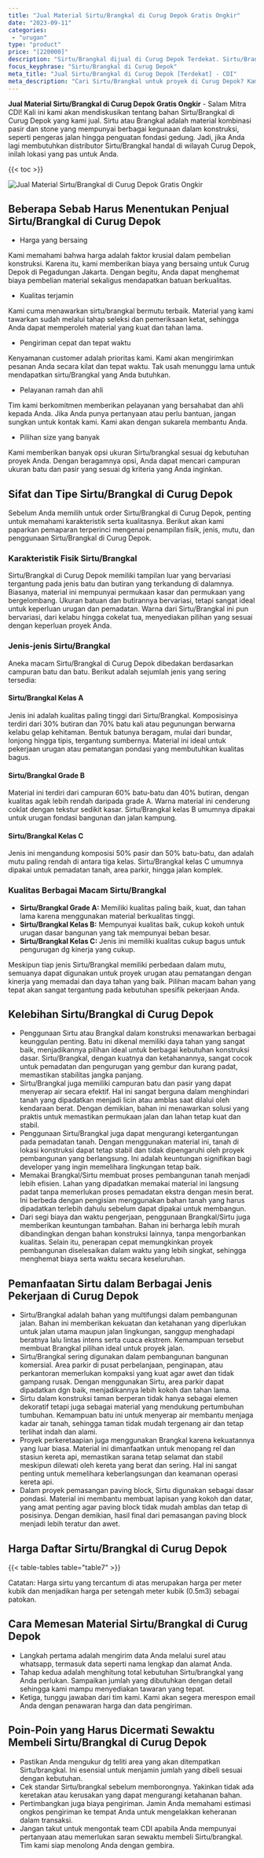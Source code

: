 ```yaml
---
title: "Jual Material Sirtu/Brangkal di Curug Depok Gratis Ongkir"
date: "2023-09-11"
categories:
 - "urugan"
type: "product"
price: "[220000]"
description: "Sirtu/Brangkal dijual di Curug Depok Terdekat. Sirtu/Brangkal ini sering dipakai dalam proyek konstruksi sebagai bahan urukan yang kokoh dan tahan lama. Silakan hubungi kami untuk informasi lebih lanjut."
focus_keyphrase: "Sirtu/Brangkal di Curug Depok"
meta_title: "Jual Sirtu/Brangkal di Curug Depok [Terdekat] - CDI"
meta_description: "Cari Sirtu/Brangkal untuk proyek di Curug Depok? Kami menawarkan Sirtu/Brangkal berkualitas untuk material pengurukan. Raih penawaran terbaik sekarang."
---
```


**Jual Material Sirtu/Brangkal di Curug Depok Gratis Ongkir** - Salam Mitra CDI! Kali ini kami akan mendiskusikan tentang bahan Sirtu/Brangkal di Curug Depok yang kami jual. Sirtu atau Brangkal adalah material kombinasi pasir dan stone yang mempunyai berbagai kegunaan dalam konstruksi, seperti pengeras jalan hingga penguatan fondasi gedung. Jadi, jika Anda lagi membutuhkan distributor Sirtu/Brangkal handal di wilayah Curug Depok, inilah lokasi yang pas untuk Anda.

{{< toc >}}

![Jual Material Sirtu/Brangkal di Curug Depok Gratis Ongkir](/images/urugan/sirtu-urug-31.jpg)

## Beberapa Sebab Harus Menentukan Penjual Sirtu/Brangkal di Curug Depok

*   Harga yang bersaing

Kami memahami bahwa harga adalah faktor krusial dalam pembelian konstruksi. Karena itu, kami memberikan biaya yang bersaing untuk Curug Depok di Pegadungan Jakarta. Dengan begitu, Anda dapat menghemat biaya pembelian material sekaligus mendapatkan batuan berkualitas.
*   Kualitas terjamin

Kami cuma menawarkan sirtu/brangkal bermutu terbaik. Material yang kami tawarkan sudah melalui tahap seleksi dan pemeriksaan ketat, sehingga Anda dapat memperoleh material yang kuat dan tahan lama.
*   Pengiriman cepat dan tepat waktu

Kenyamanan customer adalah prioritas kami. Kami akan mengirimkan pesanan Anda secara kilat dan tepat waktu. Tak usah menunggu lama untuk mendapatkan sirtu/Brangkal yang Anda butuhkan.
*   Pelayanan ramah dan ahli

Tim kami berkomitmen memberikan pelayanan yang bersahabat dan ahli kepada Anda. Jika Anda punya pertanyaan atau perlu bantuan, jangan sungkan untuk kontak kami. Kami akan dengan sukarela membantu Anda.
*   Pilihan size yang banyak

Kami memberikan banyak opsi ukuran Sirtu/brangkal sesuai dg kebutuhan proyek Anda. Dengan beragamnya opsi, Anda dapat mencari campuran ukuran batu dan pasir yang sesuai dg kriteria yang Anda inginkan.

## Sifat dan Tipe Sirtu/Brangkal di Curug Depok

Sebelum Anda memilih untuk order Sirtu/Brangkal di Curug Depok, penting untuk memahami karakteristik serta kualitasnya. Berikut akan kami paparkan pemaparan terperinci mengenai penampilan fisik, jenis, mutu, dan penggunaan Sirtu/Brangkal di Curug Depok.

### Karakteristik Fisik Sirtu/Brangkal

Sirtu/Brangkal di Curug Depok memiliki tampilan luar yang bervariasi tergantung pada jenis batu dan butiran yang terkandung di dalamnya. Biasanya, material ini mempunyai permukaan kasar dan permukaan yang bergelombang. Ukuran batuan dan butirannya bervariasi, tetapi sangat ideal untuk keperluan urugan dan pemadatan. Warna dari Sirtu/Brangkal ini pun bervariasi, dari kelabu hingga cokelat tua, menyediakan pilihan yang sesuai dengan keperluan proyek Anda.

### Jenis-jenis Sirtu/Brangkal

Aneka macam Sirtu/Brangkal di Curug Depok dibedakan berdasarkan campuran batu dan batu. Berikut adalah sejumlah jenis yang sering tersedia:

#### Sirtu/Brangkal Kelas A

Jenis ini adalah kualitas paling tinggi dari Sirtu/Brangkal. Komposisinya terdiri dari 30% butiran dan 70% batu kali atau pegunungan berwarna kelabu gelap kehitaman. Bentuk batunya beragam, mulai dari bundar, lonjong hingga tipis, tergantung sumbernya. Material ini ideal untuk pekerjaan urugan atau pematangan pondasi yang membutuhkan kualitas bagus.

#### Sirtu/Brangkal Grade B

Material ini terdiri dari campuran 60% batu-batu dan 40% butiran, dengan kualitas agak lebih rendah daripada grade A. Warna material ini cenderung coklat dengan tekstur sedikit kasar. Sirtu/Brangkal kelas B umumnya dipakai untuk urugan fondasi bangunan dan jalan kampung.

#### Sirtu/Brangkal Kelas C

Jenis ini mengandung komposisi 50% pasir dan 50% batu-batu, dan adalah mutu paling rendah di antara tiga kelas. Sirtu/Brangkal kelas C umumnya dipakai untuk pemadatan tanah, area parkir, hingga jalan komplek.

### Kualitas Berbagai Macam Sirtu/Brangkal

*   **Sirtu/Brangkal Grade A:** Memiliki kualitas paling baik, kuat, dan tahan lama karena menggunakan material berkualitas tinggi.
*   **Sirtu/Brangkal Kelas B:** Mempunyai kualitas baik, cukup kokoh untuk urugan dasar bangunan yang tak mempunyai beban besar.
*   **Sirtu/Brangkal Kelas C:** Jenis ini memiliki kualitas cukup bagus untuk pengurugan dg kinerja yang cukup.

Meskipun tiap jenis Sirtu/Brangkal memiliki perbedaan dalam mutu, semuanya dapat digunakan untuk proyek urugan atau pematangan dengan kinerja yang memadai dan daya tahan yang baik. Pilihan macam bahan yang tepat akan sangat tergantung pada kebutuhan spesifik pekerjaan Anda.

## Kelebihan Sirtu/Brangkal di Curug Depok

*   Penggunaan Sirtu atau Brangkal dalam konstruksi menawarkan berbagai keunggulan penting. Batu ini dikenal memiliki daya tahan yang sangat baik, menjadikannya pilihan ideal untuk berbagai kebutuhan konstruksi dasar. Sirtu/Brangkal, dengan kuatnya dan ketahanannya, sangat cocok untuk pemadatan dan pengurugan yang gembur dan kurang padat, memastikan stabilitas jangka panjang.
*   Sirtu/Brangkal juga memiliki campuran batu dan pasir yang dapat menyerap air secara efektif. Hal ini sangat berguna dalam menghindari tanah yang dipadatkan menjadi licin atau amblas saat dilalui oleh kendaraan berat. Dengan demikian, bahan ini menawarkan solusi yang praktis untuk memastikan permukaan jalan dan lahan tetap kuat dan stabil.
*   Penggunaan Sirtu/Brangkal juga dapat mengurangi ketergantungan pada pemadatan tanah. Dengan menggunakan material ini, tanah di lokasi konstruksi dapat tetap stabil dan tidak dipengaruhi oleh proyek pembangunan yang berlangsung. Ini adalah keuntungan signifikan bagi developer yang ingin memelihara lingkungan tetap baik.
*   Memakai Brangkal/Sirtu membuat proses pembangunan tanah menjadi lebih efisien. Lahan yang dipadatkan memakai material ini langsung padat tanpa memerlukan proses pemadatan ekstra dengan mesin berat. Ini berbeda dengan pengisian menggunakan bahan tanah yang harus dipadatkan terlebih dahulu sebelum dapat dipakai untuk membangun.
*   Dari segi biaya dan waktu pengerjaan, penggunaan Brangkal/Sirtu juga memberikan keuntungan tambahan. Bahan ini berharga lebih murah dibandingkan dengan bahan konstruksi lainnya, tanpa mengorbankan kualitas. Selain itu, penerapan cepat memungkinkan proyek pembangunan diselesaikan dalam waktu yang lebih singkat, sehingga menghemat biaya serta waktu secara keseluruhan.

## Pemanfaatan Sirtu dalam Berbagai Jenis Pekerjaan di Curug Depok

*   Sirtu/Brangkal adalah bahan yang multifungsi dalam pembangunan jalan. Bahan ini memberikan kekuatan dan ketahanan yang diperlukan untuk jalan utama maupun jalan lingkungan, sanggup menghadapi beratnya lalu lintas intens serta cuaca ekstrem. Kemampuan tersebut membuat Brangkal pilihan ideal untuk proyek jalan.
*   Sirtu/Brangkal sering digunakan dalam pembangunan bangunan komersial. Area parkir di pusat perbelanjaan, penginapan, atau perkantoran memerlukan kompaksi yang kuat agar awet dan tidak gampang rusak. Dengan menggunakan Sirtu, area parkir dapat dipadatkan dgn baik, menjadikannya lebih kokoh dan tahan lama.
*   Sirtu dalam konstruksi taman berperan tidak hanya sebagai elemen dekoratif tetapi juga sebagai material yang mendukung pertumbuhan tumbuhan. Kemampuan batu ini untuk menyerap air membantu menjaga kadar air tanah, sehingga taman tidak mudah tergenang air dan tetap terlihat indah dan alami.
*   Proyek perkeretaapian juga menggunakan Brangkal karena kekuatannya yang luar biasa. Material ini dimanfaatkan untuk menopang rel dan stasiun kereta api, memastikan sarana tetap selamat dan stabil meskipun dilewati oleh kereta yang berat dan sering. Hal ini sangat penting untuk memelihara keberlangsungan dan keamanan operasi kereta api.
*   Dalam proyek pemasangan paving block, Sirtu digunakan sebagai dasar pondasi. Material ini membantu membuat lapisan yang kokoh dan datar, yang amat penting agar paving block tidak mudah amblas dan tetap di posisinya. Dengan demikian, hasil final dari pemasangan paving block menjadi lebih teratur dan awet.

## Harga Daftar Sirtu/Brangkal di Curug Depok

{{< table-tables table="table7" >}}

Catatan: Harga sirtu yang tercantum di atas merupakan harga per meter kubik dan menjadikan harga per setengah meter kubik (0.5m3) sebagai patokan.

## Cara Memesan Material Sirtu/Brangkal di Curug Depok

*   Langkah pertama adalah mengirim data Anda melalui surel atau whatsapp, termasuk data seperti nama lengkap dan alamat Anda.
*   Tahap kedua adalah menghitung total kebutuhan Sirtu/brangkal yang Anda perlukan. Sampaikan jumlah yang dibutuhkan dengan detail sehingga kami mampu menyediakan tawaran yang tepat.
*   Ketiga, tunggu jawaban dari tim kami. Kami akan segera merespon email Anda dengan penawaran harga dan data pengiriman.

## Poin-Poin yang Harus Dicermati Sewaktu Membeli Sirtu/Brangkal di Curug Depok

*   Pastikan Anda mengukur dg teliti area yang akan ditempatkan Sirtu/brangkal. Ini esensial untuk menjamin jumlah yang dibeli sesuai dengan kebutuhan.
*   Cek standar Sirtu/brangkal sebelum memborongnya. Yakinkan tidak ada keretakan atau kerusakan yang dapat mengurangi ketahanan bahan.
*   Pertimbangkan juga biaya pengiriman. Jamin Anda memahami estimasi ongkos pengiriman ke tempat Anda untuk mengelakkan keheranan dalam transaksi.
*   Jangan takut untuk mengontak team CDI apabila Anda mempunyai pertanyaan atau memerlukan saran sewaktu membeli Sirtu/brangkal. Tim kami siap menolong Anda dengan gembira.